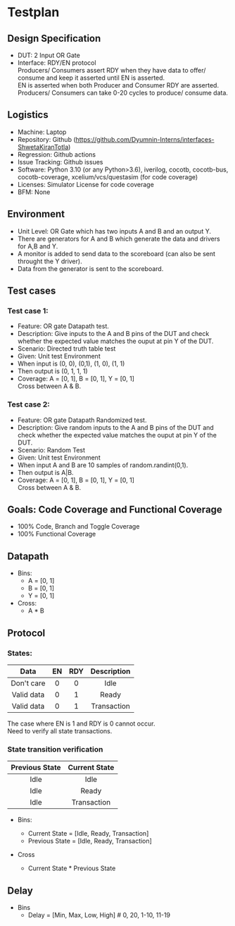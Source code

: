 # Testplan

## Design Specification

* DUT: 2 Input OR Gate
* Interface: RDY/EN protocol  
Producers/ Consumers assert RDY when they have data to offer/ consume and keep it asserted until EN is asserted.  
EN is asserted when both Producer and Consumer RDY are asserted.  
Producers/ Consumers can take 0-20 cycles to produce/ consume data.

## Logistics

* Machine: Laptop
* Repository: Github (https://github.com/Dyumnin-Interns/interfaces-ShwetaKiranTotla)
* Regression: Github actions
* Issue Tracking: Github issues
* Software: Python 3.10 (or any Python>3.6), iverilog, cocotb, cocotb-bus, cocotb-coverage, xcelium/vcs/questasim (for code coverage)
* Licenses: Simulator License for code coverage
* BFM: None

## Environment

* Unit Level: OR Gate which has two inputs A and B and an output Y.  
* There are generators for A and B which generate the data and drivers for A,B and Y.
* A monitor is added to send data to the scoreboard (can also be sent throught the Y driver). 
* Data from the generator is sent to the scoreboard.

## Test cases

### Test case 1:
* Feature: OR gate Datapath test.
* Description: Give inputs to the A and B pins of the DUT and check whether the expected value matches the ouput at pin Y of the DUT.
* Scenario: Directed truth table test
* Given: Unit test Environment
* When input is (0, 0), (0,1), (1, 0), (1, 1)
* Then output is (0, 1, 1, 1)
* Coverage: A = [0, 1], B = [0, 1], Y = [0, 1]  
Cross between A & B.
### Test case 2:
* Feature: OR gate Datapath Randomized test.
* Description: Give random inputs to the A and B pins of the DUT and check whether the expected value matches the ouput at pin Y of the DUT.
* Scenario: Random Test
* Given: Unit test Environment 
* When input A and B are 10 samples of random.randint(0,1).
* Then output is A|B.
* Coverage: A = [0, 1], B = [0, 1], Y = [0, 1]  
Cross between A & B.

## Goals: Code Coverage and Functional Coverage

* 100% Code, Branch and Toggle Coverage
* 100% Functional Coverage

## Datapath

+ Bins:
	* A = [0, 1]
	* B = [0, 1]
	* Y = [0, 1]
+ Cross:
	+ A * B

## Protocol

### States:

| Data       | EN      | RDY     | Description |
| :-----:    | :-----: | :-----: | :-----:     |
| Don't care | 0       | 0       | Idle	       |
| Valid data | 0       | 1       | Ready	     |
| Valid data | 0       | 1       | Transaction |

The case where EN is 1 and RDY is 0 cannot occur.  
Need to verify all state transactions.

### State transition verification

| Previous State | Current State |
| :-----:        | :------:      |
| Idle  	       | Idle          |
| Idle  	       | Ready	       |
| Idle  	       | Transaction   |

+ Bins:
	* Current State = [Idle, Ready, Transaction]
	* Previous State = [Idle, Ready, Transaction]

+ Cross
	* Current State * Previous State

## Delay

+ Bins
	* Delay = [Min, Max, Low, High] # 0, 20, 1-10, 11-19
